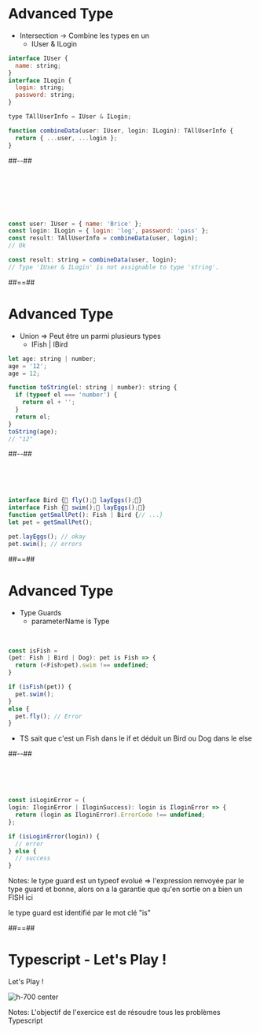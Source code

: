 <!-- .slide: class="two-column with-code" -->

# Advanced Type

- Intersection -> Combine les types en un
  - IUser & ILogin

```javascript
interface IUser {
  name: string;
}
interface ILogin {
  login: string;
  password: string;
}

type TAllUserInfo = IUser & ILogin;

function combineData(user: IUser, login: ILogin): TAllUserInfo {
  return { ...user, ...login };
}
```

##--##

<!-- .slide: class="with-code" -->

&nbsp;  
&nbsp;  
&nbsp;
&nbsp;  
&nbsp;  
&nbsp;

```javascript
const user: IUser = { name: 'Brice' };
const login: ILogin = { login: 'log', password: 'pass' };
const result: TAllUserInfo = combineData(user, login);
// Ok

const result: string = combineData(user, login);
// Type 'IUser & ILogin' is not assignable to type 'string'.
```

<!-- .element: class="fragment" -->

##==##

<!-- .slide: class="two-column with-code" -->

# Advanced Type

- Union => Peut être un parmi plusieurs types
  - IFish | IBird

```javascript
let age: string | number;
age = '12';
age = 12;

function toString(el: string | number): string {
  if (typeof el === 'number') {
    return el + '';
  }
  return el;
}
toString(age);
// "12"
```

##--##

<!-- .slide: class="with-code" -->

&nbsp;  
&nbsp;  
&nbsp;

```javascript
interface Bird { fly(); layEggs();}
interface Fish { swim(); layEggs();}
function getSmallPet(): Fish | Bird {// ...}
let pet = getSmallPet();

pet.layEggs(); // okay
pet.swim(); // errors
```

##==##

<!-- .slide: class="two-column with-code" -->

# Advanced Type

- Type Guards
  - parameterName is Type

&nbsp;

```javascript
const isFish =
(pet: Fish | Bird | Dog): pet is Fish => {
  return (<Fish>pet).swim !== undefined;
}

if (isFish(pet)) {
  pet.swim();
}
else {
  pet.fly(); // Error
}
```

- TS sait que c'est un Fish dans le if et déduit un Bird ou Dog dans le else

##--##

<!-- .slide: class="with-code" -->

&nbsp;  
&nbsp;  
&nbsp;

```javascript
const isLoginError = (
login: IloginError | IloginSuccess): login is IloginError => {
  return (login as IloginError).ErrorCode !== undefined;
};

if (isLoginError(login)) {
  // error
} else {
  // success
}
```

Notes:
le type guard est un typeof evolué => l'expression renvoyée par le type guard et bonne, alors on a la garantie que qu'en sortie on a bien un FISH ici

le type guard est identifié par le mot clé "is"

##==##

<!-- .slide -->

# Typescript - Let's Play !

Let's Play ! <!-- .element: class="text-center" -->

![h-700 center](./assets/images/lets-play.png)

Notes:
L'objectif de l'exercice est de résoudre tous les problèmes Typescript
